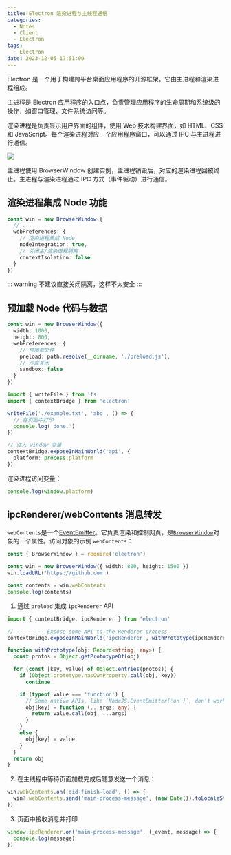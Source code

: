 ```yaml
---
title: Electron 渲染进程与主线程通信
categories:
  - Notes
  - Client
  - Electron
tags:
  - Electron
date: 2023-12-05 17:51:00
---
```


Electron 是一个用于构建跨平台桌面应用程序的开源框架。它由主进程和渲染进程组成。

主进程是 Electron 应用程序的入口点，负责管理应用程序的生命周期和系统级的操作，如窗口管理、文件系统访问等。

渲染进程是负责显示用户界面的组件，使用 Web 技术构建界面，如 HTML、CSS 和 JavaScript。每个渲染进程对应一个应用程序窗口，可以通过 IPC 与主进程进行通信。

![](https://pic.imgdb.cn/item/656f0bd5c458853aefd8c13e.png)

主进程使用 BrowserWindow 创建实例，主进程销毁后，对应的渲染进程回被终止。主进程与渲染进程通过 IPC 方式（事件驱动）进行通信。

<!-- more -->

## 渲染进程集成 Node 功能

```ts
const win = new BrowserWindow({
  // ...
  webPreferences: {
    // 渲染进程集成 Node
    nodeIntegration: true,
    // 关闭主/渲染进程隔离
    contextIsolation: false
  }
})
```

::: warning
不建议直接关闭隔离，这样不太安全
:::

## 预加载 Node 代码与数据

```ts
const win = new BrowserWindow({
  width: 1000,
  height: 800,
  webPreferences: {
    // 预加载文件
    preload: path.resolve(__dirname, './preload.js'),
    // 沙盒关闭
    sandbox: false
  }
})
```

```ts
import { writeFile } from 'fs'
import { contextBridge } from 'electron'

writeFile('./example.txt', 'abc', () => {
  // 在页面中打印
  console.log('done.')
})

// 注入 window 变量
contextBridge.exposeInMainWorld('api', {
  platform: process.platform
})
```

渲染进程访问变量：

```ts
console.log(window.platform)
```

## ipcRenderer/webContents 消息转发

`webContents`是一个[EventEmitter](https://nodejs.org/api/events.html#events_class_eventemitter)。它负责渲染和控制网页，是[`BrowserWindow`](https://www.electronjs.org/docs/latest/api/browser-window)对象的一个属性。访问对象的示例 `webContents`：

```ts
const { BrowserWindow } = require('electron')

const win = new BrowserWindow({ width: 800, height: 1500 })
win.loadURL('https://github.com')

const contents = win.webContents
console.log(contents)
```

1. 通过 `preload` 集成 `ipcRenderer` API

```ts
import { contextBridge, ipcRenderer } from 'electron'

// --------- Expose some API to the Renderer process ---------
contextBridge.exposeInMainWorld('ipcRenderer', withPrototype(ipcRenderer))

function withPrototype(obj: Record<string, any>) {
  const protos = Object.getPrototypeOf(obj)

  for (const [key, value] of Object.entries(protos)) {
    if (Object.prototype.hasOwnProperty.call(obj, key))
      continue

    if (typeof value === 'function') {
      // Some native APIs, like `NodeJS.EventEmitter['on']`, don't work in the Renderer process. Wrapping them into a function.
      obj[key] = function (...args: any) {
        return value.call(obj, ...args)
      }
    }
    else {
      obj[key] = value
    }
  }
  return obj
}
```

2. 在主线程中等待页面加载完成后随意发送一个消息：

```ts
win.webContents.on('did-finish-load', () => {
  win?.webContents.send('main-process-message', (new Date()).toLocaleString())
})
```

3. 页面中接收消息并打印

```ts
window.ipcRenderer.on('main-process-message', (_event, message) => {
  console.log(message)
})
```

